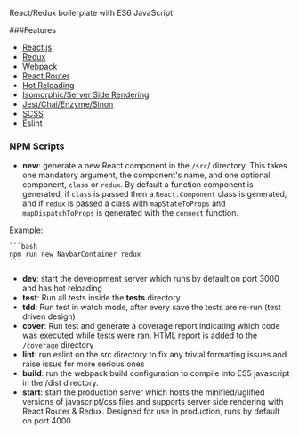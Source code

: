 React/Redux boilerplate with ES6 JavaScript

###Features
- [React.js](https://facebook.github.io/react/)
- [Redux](https://github.com/reactjs/redux)
- [Webpack](https://webpack.github.io/)
- [React Router](https://github.com/reactjs/react-router)
- [Hot Reloading](https://github.com/gaearon/react-hot-loader)
- [Isomorphic/Server Side Rendering](http://nerds.airbnb.com/isomorphic-javascript-future-web-apps/)
- [Jest/Chai/Enzyme/Sinon](https://mochajs.org/)
- [SCSS](http://sass-lang.com/)
- [Eslint](https://http://eslint.org/)


### NPM Scripts
- <b>new</b>: generate a new React component in the `/src`/ directory. This takes one mandatory argument, the
component's name, and one optional component, `class` or `redux`. By default a function component is generated,
if `class` is passed then a `React.Component` class is generated, and if `redux` is passed a class with `mapStateToProps`
and `mapDispatchToProps` is generated with the `connect` function.

Example:

    ```bash
    npm run new NavbarContainer redux
    ```

- <b>dev</b>: start the development server which runs by default on port 3000 and has hot reloading
- <b>test</b>: Run all tests inside the __tests__ directory
- <b>tdd</b>: Run test in watch mode, after every save the tests are re-run (test driven design)
- <b>cover</b>: Run test and generate a coverage report indicating which code was executed while tests were ran. HTML report
is added to the `/coverage` directory
- <b>lint</b>: run eslint on the src directory to fix any trivial formatting issues and raise issue for more serious ones
- <b>build</b>: run the webpack build configuration to compile into ES5 javascript in the /dist directory.
- <b>start</b>: start the production server which hosts the minified/uglified versions of javascript/css files and supports
server side rendering with React Router & Redux. Designed for use in production, runs by default on port 4000.
